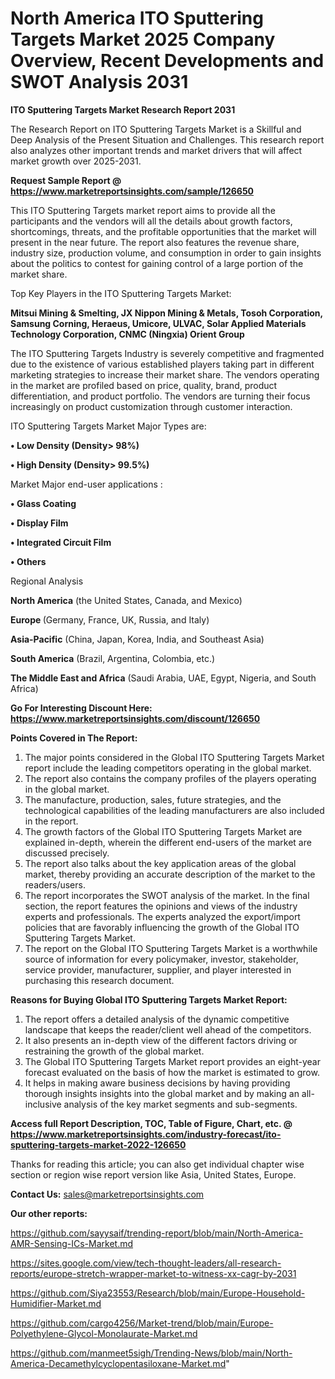 # North America ITO Sputtering Targets Market 2025 Company Overview, Recent Developments and SWOT Analysis 2031

<strong>ITO Sputtering Targets Market Research Report 2031</strong>

The Research Report on ITO Sputtering Targets Market is a Skillful and Deep Analysis of the Present Situation and Challenges. This research report also analyzes other important trends and market drivers that will affect market growth over 2025-2031.

<strong>Request Sample Report @ <a href=https://www.marketreportsinsights.com/sample/126650>https://www.marketreportsinsights.com/sample/126650</a></strong>

This ITO Sputtering Targets market report aims to provide all the participants and the vendors will all the details about growth factors, shortcomings, threats, and the profitable opportunities that the market will present in the near future. The report also features the revenue share, industry size, production volume, and consumption in order to gain insights about the politics to contest for gaining control of a large portion of the market share.

Top Key Players in the ITO Sputtering Targets Market:

<strong>Mitsui Mining & Smelting, JX Nippon Mining & Metals, Tosoh Corporation, Samsung Corning, Heraeus, Umicore, ULVAC, Solar Applied Materials Technology Corporation, CNMC (Ningxia) Orient Group</strong>

The ITO Sputtering Targets Industry is severely competitive and fragmented due to the existence of various established players taking part in different marketing strategies to increase their market share. The vendors operating in the market are profiled based on price, quality, brand, product differentiation, and product portfolio. The vendors are turning their focus increasingly on product customization through customer interaction.

ITO Sputtering Targets Market Major Types are:

<strong>• Low Density (Density> 98%)

• High Density (Density> 99.5%)</strong>

Market Major end-user applications :

<strong>• Glass Coating

• Display Film

• Integrated Circuit Film

• Others</strong>

Regional Analysis

</u><strong><b>North America</b></strong> (the United States, Canada, and Mexico)

<strong><b>Europe </b></strong>(Germany, France, UK, Russia, and Italy)

<strong><b>Asia-Pacific</b></strong> (China, Japan, Korea, India, and Southeast Asia)

<strong><b>South America</b></strong> (Brazil, Argentina, Colombia, etc.)

<strong><b>The Middle East and Africa</b></strong> (Saudi Arabia, UAE, Egypt, Nigeria, and South Africa)

<strong>Go For Interesting Discount Here: <a href=https://www.marketreportsinsights.com/discount/126650>https://www.marketreportsinsights.com/discount/126650</a></strong>

<strong>Points Covered in The Report:</strong>
<ol>
  <li>The major points considered in the Global ITO Sputtering Targets Market report include the leading competitors operating in the global market.</li>
  <li>The report also contains the company profiles of the players operating in the global market.</li>
  <li>The manufacture, production, sales, future strategies, and the technological capabilities of the leading manufacturers are also included in the report.</li>
  <li>The growth factors of the Global ITO Sputtering Targets Market are explained in-depth, wherein the different end-users of the market are discussed precisely.</li>
  <li>The report also talks about the key application areas of the global market, thereby providing an accurate description of the market to the readers/users.</li>
  <li>The report incorporates the SWOT analysis of the market. In the final section, the report features the opinions and views of the industry experts and professionals. The experts analyzed the export/import policies that are favorably influencing the growth of the Global ITO Sputtering Targets Market.</li>
  <li>The report on the Global ITO Sputtering Targets Market is a worthwhile source of information for every policymaker, investor, stakeholder, service provider, manufacturer, supplier, and player interested in purchasing this research document.</li>
</ol>
<strong>Reasons for Buying Global ITO Sputtering Targets Market Report:</strong>

<ol>
  <li>The report offers a detailed analysis of the dynamic competitive landscape that keeps the reader/client well ahead of the competitors.</li>
  <li>It also presents an in-depth view of the different factors driving or restraining the growth of the global market.</li>
  <li>The Global ITO Sputtering Targets Market report provides an eight-year forecast evaluated on the basis of how the market is estimated to grow.</li>
  <li>It helps in making aware business decisions by having providing thorough insights insights into the global market and by making an all-inclusive analysis of the key market segments and sub-segments.</li>
</ol>
<strong>Access full Report Description, TOC, Table of Figure, Chart, etc. @ <a href=https://www.marketreportsinsights.com/industry-forecast/ito-sputtering-targets-market-2022-126650>https://www.marketreportsinsights.com/industry-forecast/ito-sputtering-targets-market-2022-126650</a></strong>


Thanks for reading this article; you can also get individual chapter wise section or region wise report version like Asia, United States, Europe.

<strong>Contact Us:</strong>
sales@marketreportsinsights.com

<strong>Our other reports:</strong>

<a href=https://github.com/sayysaif/trending-report/blob/main/North-America-AMR-Sensing-ICs-Market.md>https://github.com/sayysaif/trending-report/blob/main/North-America-AMR-Sensing-ICs-Market.md</a>

<a href=https://sites.google.com/view/tech-thought-leaders/all-research-reports/europe-stretch-wrapper-market-to-witness-xx-cagr-by-2031>https://sites.google.com/view/tech-thought-leaders/all-research-reports/europe-stretch-wrapper-market-to-witness-xx-cagr-by-2031</a>

<a href=https://github.com/Siya23553/Research/blob/main/Europe-Household-Humidifier-Market.md>https://github.com/Siya23553/Research/blob/main/Europe-Household-Humidifier-Market.md</a>

<a href=https://github.com/cargo4256/Market-trend/blob/main/Europe-Polyethylene-Glycol-Monolaurate-Market.md>https://github.com/cargo4256/Market-trend/blob/main/Europe-Polyethylene-Glycol-Monolaurate-Market.md</a>

<a href=https://github.com/manmeet5sigh/Trending-News/blob/main/North-America-Decamethylcyclopentasiloxane-Market.md>https://github.com/manmeet5sigh/Trending-News/blob/main/North-America-Decamethylcyclopentasiloxane-Market.md</a>"
